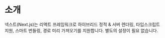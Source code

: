 # 소개

넥스트(Next.js)는 리액트 프레임워크로 하이브리드 정적 & 서버 렌더링, 타입스크립트 지원, 스마트 번들링, 경로 미리 가져오기를 지원합니다. 별도의 설정이 필요 없습니다.
